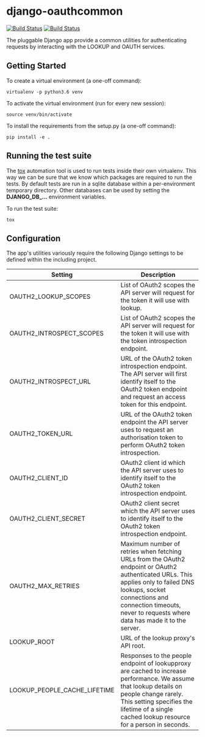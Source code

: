 # django-oauthcommon

[![Build Status](https://travis-ci.org/uisautomation/django-oauthcommon.svg?branch=master)](https://travis-ci.org/uisautomation/django-oauthcommon)
[![Build Status](https://codecov.io/gh/uisautomation/django-oauthcommon/branch/master/graph/badge.svg)](https://codecov.io/gh/uisautomation/django-oauthcommon)

The pluggable Django app provide a common utilities for authenticating requests
by interacting with the LOOKUP and OAUTH services.

## Getting Started

To create a virtual environment (a one-off command):

```
virtualenv -p python3.6 venv
```

To activate the virtual environment (run for every new session):

```
source venv/bin/activate
```

To install the requirements from the setup.py (a one-off command):

```
pip install -e .
```

## Running the test suite

The [tox](https://tox.readthedocs.io/) automation tool is used to run tests
inside their own virtualenv. This way we can be sure that we know which packages
are required to run the tests. By default tests are run in a sqlite database
within a per-environment temporary directory. Other databases can be used by
setting the **DJANGO_DB_...** environment variables.

To run the test suite:

```
tox
```

## Configuration

The app's utilities variously require the following Django settings to
be defined within the including project.

| Setting | Description |
| ------- | ----------- |
| OAUTH2_LOOKUP_SCOPES | List of OAuth2 scopes the API server will request for the token it will use with lookup. |
| OAUTH2_INTROSPECT_SCOPES | List of OAuth2 scopes the API server will request for the token it will use with the token introspection endpoint. |
| OAUTH2_INTROSPECT_URL | URL of the OAuth2 token introspection endpoint. The API server will first identify itself to the OAuth2 token endpoint and request an access token for this endpoint. |
| OAUTH2_TOKEN_URL | URL of the OAuth2 token endpoint the API server uses to request an authorisation token to perform OAuth2 token introspection. |
| OAUTH2_CLIENT_ID | OAuth2 client id which the API server uses to identify itself to the OAuth2 token introspection endpoint. |
| OAUTH2_CLIENT_SECRET | OAuth2 client secret which the API server uses to identify itself to the OAuth2 token introspection endpoint. |
| OAUTH2_MAX_RETRIES | Maximum number of retries when fetching URLs from the OAuth2 endpoint or OAuth2 authenticated URLs. This applies only to failed DNS lookups, socket connections and connection timeouts, never to requests where data has made it to the server. |
| LOOKUP_ROOT | URL of the lookup proxy's API root. |
| LOOKUP_PEOPLE_CACHE_LIFETIME | Responses to the people endpoint of lookupproxy are cached to increase performance. We assume that lookup details on people change rarely. This setting specifies the lifetime of a single cached lookup resource for a person in seconds. |
